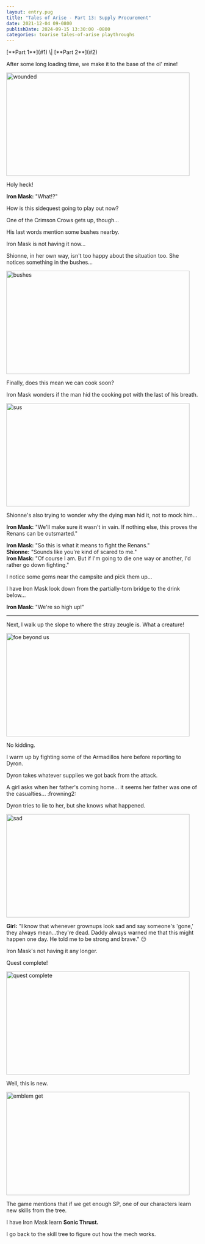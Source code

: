 ```yaml
---
layout: entry.pug
title: "Tales of Arise - Part 13: Supply Procurement"
date: 2021-12-04 09-0800
publishDate: 2024-09-15 13:30:00 -0800
categories: toarise tales-of-arise playthroughs
---
```


<p class="entry-partination" markdown="1">[**Part 1**](#1) \| [**Part 2**](#2)</p>

<a name="1"></a>

After some long loading time, we make it to the base of the ol' mine!

<img src="https://i.imgur.com/lIO9llH.jpg" alt="wounded" id="hd-liveblog" width="480" height="270" />

Holy heck!

**Iron Mask:** "What!?"

How is this sidequest going to play out now?

One of the Crimson Crows gets up, though...

His last words mention some bushes nearby.

Iron Mask is not having it now...

Shionne, in her own way, isn't too happy about the situation too. She notices something in the bushes...

<img src="https://i.imgur.com/DxbJTdX.jpg" alt="bushes" id="hd-liveblog" width="480" height="270" />

Finally, does this mean we can cook soon?

Iron Mask wonders if the man hid the cooking pot with the last of his breath.

<img src="https://i.imgur.com/ZZHTom7.jpg" alt="sus" id="hd-liveblog" width="480" height="270" />

Shionne's also trying to wonder why the dying man hid it, not to mock him...

**Iron Mask:** "We'll make sure it wasn't in vain. If nothing else, this proves the Renans can be outsmarted."

**Iron Mask:** "So this is what it means to fight the Renans."<br/>
**Shionne:** "Sounds like you're kind of scared to me."<br/>
**Iron Mask:** "Of course I am. But if I'm going to die one way or another, I'd rather go down fighting."

I notice some gems near the campsite and pick them up...

I have Iron Mask look down from the partially-torn bridge to the drink below...

**Iron Mask:** "We're so high up!"

<a name="2"></a>

---

Next, I walk up the slope to where the stray zeugle is. What a creature!

<img src="https://i.imgur.com/3f4ek8v.jpg" alt="foe beyond us" id="hd-liveblog" width="480" height="270" />

No kidding.

I warm up by fighting some of the Armadillos here before reporting to Dyron.

Dyron takes whatever supplies we got back from the attack.

A girl asks when her father's coming home... it seems her father was one of the casualties... :frowning2:

Dyron tries to lie to her, but she knows what happened.

<img src="https://i.imgur.com/bkaBlE4.jpg" alt="sad" id="hd-liveblog" width="480" height="270" />

**Girl:** "I know that whenever grownups look sad and say someone's 'gone,' they always mean...they're dead. Daddy always warned me that this might happen one day. He told me to be strong and brave." :pensive:

Iron Mask's not having it any longer.

Quest complete!

<img src="https://i.imgur.com/5fGOy26.jpg" alt="quest complete" id="hd-liveblog" width="480" height="270" />

Well, this is new.

<img src="https://i.imgur.com/0FVwaTC.jpg" alt="emblem get" id="hd-liveblog" width="480" height="270" />

The game mentions that if we get enough SP, one of our characters learn new skills from the tree.

I have Iron Mask learn **Sonic Thrust.**

I go back to the skill tree to figure out how the mech works.